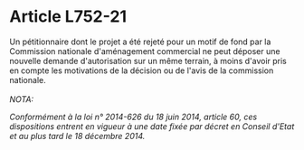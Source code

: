 # Article L752-21

Un pétitionnaire dont le projet a été rejeté pour un motif de fond par la Commission nationale d'aménagement commercial ne peut déposer une nouvelle demande d'autorisation sur un même terrain, à moins d'avoir pris en compte les motivations de la décision ou de l'avis de la commission nationale. <br/><br/><i>NOTA:<p>Conformément à la loi n° 2014-626 du 18 juin 2014, article 60, ces dispositions entrent en vigueur à une date fixée par décret en Conseil d'Etat et au plus tard le 18 décembre 2014. </p></i>